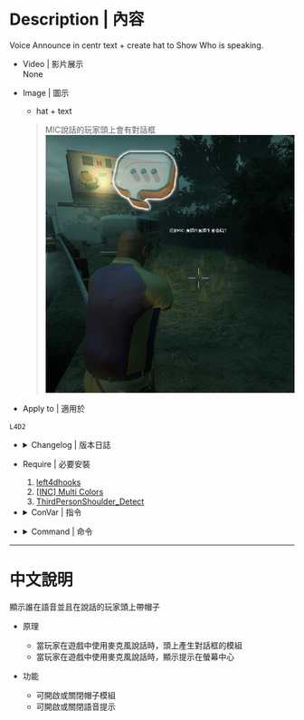 
# Description | 內容
Voice Announce in centr text + create hat to Show Who is speaking.

* Video | 影片展示
<br/>None

* Image | 圖示
	* hat + text
    > MIC說話的玩家頭上會有對話框
	  <br/>![show_mic_1](image/show_mic_1.jpg)

* Apply to | 適用於
```
L4D2
```

* <details><summary>Changelog | 版本日誌</summary>

	* v1.8 (2022-12-1)
    * Remove voicehook (voicehook is now included with SourceMod 1.11)

	* v1.7
    * Remake Code

	* v1.8
    * [foxhound27's fork](https://forums.alliedmods.net/showpost.php?p=2671963&postcount=7)
</details>

* Require | 必要安裝
	1. [left4dhooks](https://forums.alliedmods.net/showthread.php?t=321696)
	2. [[INC] Multi Colors](https://forums.alliedmods.net/showthread.php?t=247770)
	3. [ThirdPersonShoulder_Detect](https://forums.alliedmods.net/showthread.php?p=2529779)

* <details><summary>ConVar | 指令</summary>

	* cfg\sourcemod\show_mic.cfg
    ```php
    // If 1, display hat on player's head if player is speaking
    show_mic_center_hat_enable "1"

    // If 1, display player speaking message in center text
    show_mic_center_text_enable "1"
    ```
</details>

* <details><summary>Command | 命令</summary>

	None
</details>

- - - -
# 中文說明
顯示誰在語音並且在說話的玩家頭上帶帽子

* 原理
    * 當玩家在遊戲中使用麥克風說話時，頭上產生對話框的模組
    * 當玩家在遊戲中使用麥克風說話時，顯示提示在螢幕中心

* 功能
    * 可開啟或關閉帽子模組
    * 可開啟或關閉語音提示